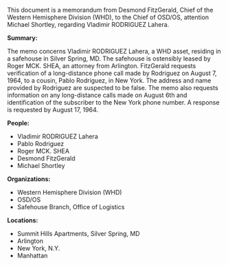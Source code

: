 This document is a memorandum from Desmond FitzGerald, Chief of the Western Hemisphere Division (WHD), to the Chief of OSD/OS, attention Michael Shortley, regarding Vladimir RODRIGUEZ Lahera.

**Summary:**

The memo concerns Vladimir RODRIGUEZ Lahera, a WHD asset, residing in a safehouse in Silver Spring, MD. The safehouse is ostensibly leased by Roger MCK. SHEA, an attorney from Arlington. FitzGerald requests verification of a long-distance phone call made by Rodriguez on August 7, 1964, to a cousin, Pablo Rodriguez, in New York. The address and name provided by Rodriguez are suspected to be false. The memo also requests information on any long-distance calls made on August 6th and identification of the subscriber to the New York phone number. A response is requested by August 17, 1964.

**People:**

*   Vladimir RODRIGUEZ Lahera
*   Pablo Rodriguez
*   Roger MCK. SHEA
*   Desmond FitzGerald
*   Michael Shortley

**Organizations:**

*   Western Hemisphere Division (WHD)
*   OSD/OS
*   Safehouse Branch, Office of Logistics

**Locations:**

*   Summit Hills Apartments, Silver Spring, MD
*   Arlington
*   New York, N.Y.
*   Manhattan

